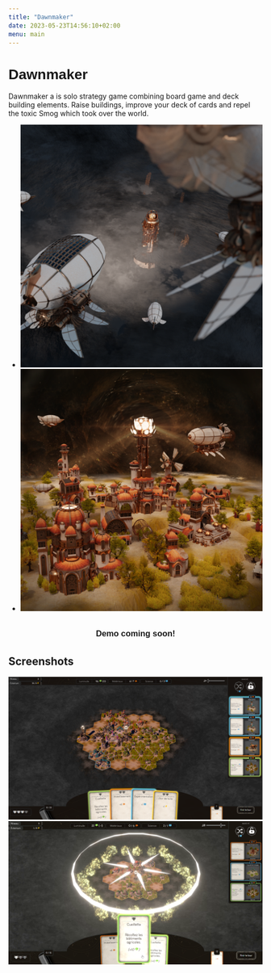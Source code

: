 ```yaml
---
title: "Dawnmaker"
date: 2023-05-23T14:56:10+02:00
menu: main
---
```


<h1 style="font-family: arcane-nine, sans-serif;">Dawnmaker</h1>

Dawnmaker a is solo strategy game combining board game and deck building elements. Raise buildings, improve your deck of cards and repel the toxic Smog which took over the world.

<ul class="home-images">
    <li>
        <a href="/img/dawnmaker/artwork-02.png" target="_blank"><img src="/img/dawnmaker/artwork-02.png" alt="Concept art 2 for Dawnmaker"></a>
    </li>
    <li>
        <a href="/img/dawnmaker/artwork-01.png" target="_blank"><img src="/img/dawnmaker/artwork-01.png" alt="Concept art 1 for Dawnmaker"></a>
    </li>
</ul>

<h3 style="text-align: center; margin: 2em 0; font-family: arcane-nine, sans-serif;">Demo coming soon!</h3>

## Screenshots

[![Dawnmaker screenshot](/img/dawnmaker/screenshot-01.png)](/img/dawnmaker/screenshot-01.png)
[![Dawnmaker screenshot](/img/dawnmaker/screenshot-02.png)](/img/dawnmaker/screenshot-02.png)
